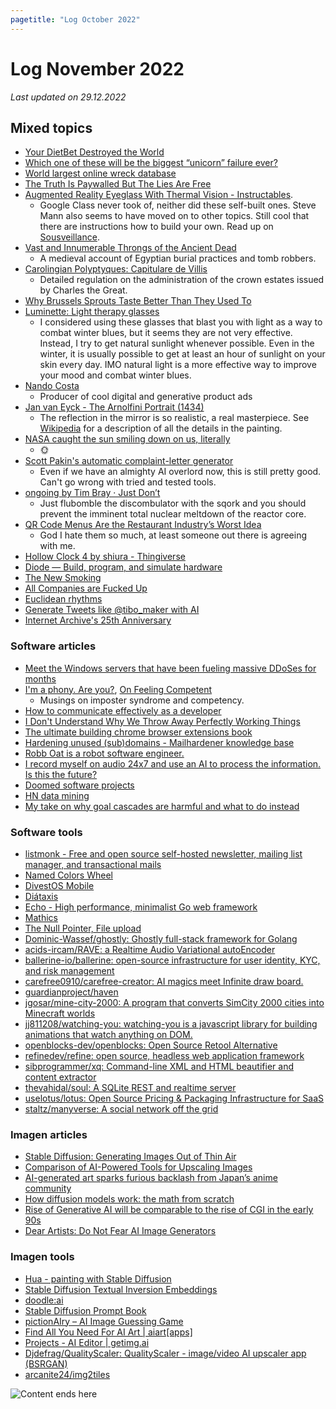 ```yaml
---
pagetitle: "Log October 2022"
---
```


# Log November 2022

_Last updated on 29.12.2022_

## Mixed topics

- [Your DietBet Destroyed the World](https://davidlaprade.github.io/your-dietbet-destroyed-the-world)
- [Which one of these will be the biggest “unicorn” failure ever?](https://statmodeling.stat.columbia.edu/2022/11/14/which-one-of-these-will-be-the-biggest-unicorn-failure-ever/)
- [World largest online wreck database](https://www.wrecksite.eu/)
- [The Truth Is Paywalled But The Lies Are Free](https://www.currentaffairs.org/2020/08/the-truth-is-paywalled-but-the-lies-are-free/)
- [Augmented Reality Eyeglass With Thermal Vision - Instructables](https://www.instructables.com/Augmented-Reality-Eyeglass-With-Thermal-Vision-Bui/).
  - Google Class never took of, neither did these self-built ones. Steve Mann also seems to have moved on to other topics. Still cool that there are instructions how to build your own. Read up on [Sousveillance](https://en.wikipedia.org/wiki/Sousveillance).
- [Vast and Innumerable Throngs of the Ancient Dead](https://www.laphamsquarterly.org/roundtable/vast-and-innumerable-throngs-ancient-dead)
  - A medieval account of Egyptian burial practices and tomb robbers.
- [Carolingian Polyptyques: Capitulare de Villis](https://www.le.ac.uk/hi/polyptyques/capitulare/trans.html)
  - Detailed regulation on the administration of the crown estates issued by Charles the Great.
- [Why Brussels Sprouts Taste Better Than They Used To](https://www.mentalfloss.com/posts/do-brussels-sprouts-taste-better-now-yes-here-s-why-01ghed9q8dr8)
- [Luminette: Light therapy glasses](https://www.myluminette.com/uk)
  - I considered using these glasses that blast you with light as a way to combat winter blues, but it seems they are not very effective. Instead, I try to get natural sunlight whenever possible. Even in the winter, it is usually possible to get at least an hour of sunlight on your skin every day. IMO natural light is a more effective way to improve your mood and combat winter blues.
- [Nando Costa](https://www.nandocosta.com/)
  - Producer of cool digital and generative product ads
- [Jan van Eyck - The Arnolfini Portrait (1434)](https://www.nationalgallery.org.uk/paintings/jan-van-eyck-the-arnolfini-portrait)
  - The reflection in the mirror is so realistic, a real masterpiece. See [Wikipedia](https://en.wikipedia.org/wiki/Arnolfini_Portrait) for a description of all the details in the painting.
- [NASA caught the sun smiling down on us, literally](https://www.npr.org/2022/10/29/1132361678/nasa-caught-the-sun-smiling-down-on-us-but-the-grin-could-signal-a-solar-storm)
  - 🌞
- [Scott Pakin's automatic complaint-letter generator](https://www.pakin.org/complaint)
  - Even if we have an almighty AI overlord now, this is still pretty good. Can't go wrong with tried and tested tools.
- [ongoing by Tim Bray · Just Don’t](https://www.tbray.org/ongoing/When/202x/2022/11/07/Just-Dont)
  - Just flubomble the discombulator with the sqork and you should prevent the imminent total nuclear meltdown of the reactor core.
- [QR Code Menus Are the Restaurant Industry’s Worst Idea](https://www.theatlantic.com/ideas/archive/2022/10/qr-code-menus-restaurants-pandemic/671888/)
  - God I hate them so much, at least someone out there is agreeing with me.
- [Hollow Clock 4 by shiura - Thingiverse](https://www.thingiverse.com/thing:5636482)
- [Diode — Build, program, and simulate hardware](https://www.withdiode.com/)
- [The New Smoking](https://conorbroderick.net/the-new-smoking/)
- [All Companies are Fucked Up](https://jonpauluritis.com/articles/all-companies-are-fucked-up/)
- [Euclidean rhythms](https://observablehq.com/@toja/euclidean-rhythms)
- [Generate Tweets like @tibo_maker with AI](https://tweethunter.io/generate-tweets/tibo_maker)
- [Internet Archive's 25th Anniversary](https://wayforward.archive.org/ia2046/)

### Software articles

- [Meet the Windows servers that have been fueling massive DDoSes for months](https://arstechnica.com/information-technology/2022/10/researchers-id-12k-microsoft-servers-that-are-a-ddosers-best-friend/)
- [I'm a phony. Are you?](https://www.hanselman.com/blog/im-a-phony-are-you), [On Feeling Competent](https://anja.kefala.info/on-feeling-competent.html)
  - Musings on imposter syndrome and competency.
- [How to communicate effectively as a developer](https://www.karlsutt.com/articles/communicating-effectively-as-a-developer/)
- [I Don't Understand Why We Throw Away Perfectly Working Things](http://muezza.ca/thoughts/working_trash/)
- [The ultimate building chrome browser extensions book](https://www.buildingbrowserextensions.com/)
- [Hardening unused (sub)domains - Mailhardener knowledge base](https://www.mailhardener.com/kb/hardening-unused-domains)
- [Robb Oat is a robot software engineer.](https://robboat.com/)
- [I record myself on audio 24x7 and use an AI to process the information. Is this the future?](https://roberdam.com/en/wisper.html)
- [Doomed software projects](https://doomedprojects.com/)
- [HN data mining](https://github.com/chapmanjacobd/hn_mining)
- [My take on why goal cascades are harmful and what to do instead](https://jchyip.medium.com/my-take-on-why-goal-cascades-are-harmful-and-what-to-do-instead-e9ebadd44d4a)

### Software tools

- [listmonk - Free and open source self-hosted newsletter, mailing list manager, and transactional mails](https://listmonk.app/)
- [Named Colors Wheel](https://arantius.github.io/web-color-wheel/)
- [DivestOS Mobile](https://divestos.org/)
- [Diátaxis](https://diataxis.fr/)
- [Echo - High performance, minimalist Go web framework](https://echo.labstack.com/)
- [Mathics](https://mathics.org/)
- [The Null Pointer, File upload](http://0x0.st/)
- [Dominic-Wassef/ghostly: Ghostly full-stack framework for Golang](https://github.com/Dominic-Wassef/ghostly)
- [acids-ircam/RAVE: a Realtime Audio Variational autoEncoder](https://github.com/acids-ircam/RAVE)
- [ballerine-io/ballerine: open-source infrastructure for user identity, KYC, and risk management](https://github.com/ballerine-io/ballerine)
- [carefree0910/carefree-creator: AI magics meet Infinite draw board.](https://github.com/carefree0910/carefree-creator)
- [guardianproject/haven](https://github.com/guardianproject/haven)
- [jgosar/mine-city-2000: A program that converts SimCity 2000 cities into Minecraft worlds](https://github.com/jgosar/mine-city-2000)
- [jj811208/watching-you: watching-you is a javascript library for building animations that watch anything on DOM.](https://github.com/jj811208/watching-you)
- [openblocks-dev/openblocks: Open Source Retool Alternative](https://github.com/openblocks-dev/openblocks)
- [refinedev/refine: open source, headless web application framework](https://github.com/refinedev/refine)
- [sibprogrammer/xq: Command-line XML and HTML beautifier and content extractor](https://github.com/sibprogrammer/xq)
- [thevahidal/soul: A SQLite REST and realtime server](https://github.com/thevahidal/soul)
- [uselotus/lotus: Open Source Pricing & Packaging Infrastructure for SaaS](https://github.com/uselotus/lotus)
- [staltz/manyverse: A social network off the grid](https://gitlab.com/staltz/manyverse)

### Imagen articles

- [Stable Diffusion: Generating Images Out of Thin Air](https://serokell.io/blog/stable-diffusion)
- [Comparison of AI-Powered Tools for Upscaling Images](https://80.lv/articles/80-level-digest-great-ai-powered-tools-for-upscaling-images/)
- [AI-generated art sparks furious backlash from Japan’s anime community](https://restofworld.org/2022/ai-backlash-anime-artists/)
- [How diffusion models work: the math from scratch](https://theaisummer.com/diffusion-models/)
- [Rise of Generative AI will be comparable to the rise of CGI in the early 90s](https://sarharibhakti.substack.com/p/rise-of-generative-ai-will-be-comparable)
- [Dear Artists: Do Not Fear AI Image Generators](https://www.wired.com/story/artists-do-not-fear-ai-image-generators/)

### Imagen tools

- [Hua - painting with Stable Diffusion](https://www.painthua.com)
- [Stable Diffusion Textual Inversion Embeddings](https://cyberes.github.io/stable-diffusion-textual-inversion-models/)
- [doodle:ai](https://doodleai.darraghoriordan.com/)
- [Stable Diffusion Prompt Book](https://openart.ai/promptbook)
- [pictionAIry – AI Image Guessing Game](https://pictionairy.com/)
- [Find All You Need For AI Art | aiart[apps]](https://www.aiartapps.com/)
- [Projects - AI Editor | getimg.ai](https://getimg.ai/editor)
- [Djdefrag/QualityScaler: QualityScaler - image/video AI upscaler app (BSRGAN)](https://github.com/Djdefrag/QualityScaler)
- [arcanite24/img2tiles](https://github.com/arcanite24/img2tiles)

<img class="center" src="./img/log-august.png" alt="Content ends here">
